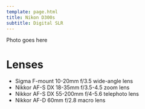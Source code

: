 ```yaml
---
template: page.html
title: Nikon D300s
subtitle: Digital SLR
---
```


Photo goes here

# Lenses
- Sigma F-mount 10-20mm f/3.5 wide-angle lens
- Nikkor AF-S DX 18-35mm f/3.5-4.5 zoom lens
- Nikkor AF-S DX 55-200mm f/4-5.6 telephoto lens
- Nikkor AF-D 60mm f/2.8 macro lens
